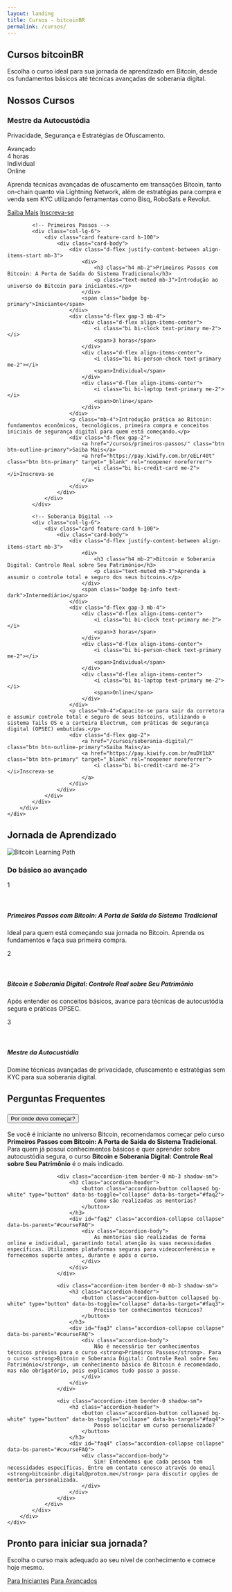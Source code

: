 ```yaml
---
layout: landing
title: Cursos - bitcoinBR
permalink: /cursos/
---
```


<!-- Navigation Buttons -->
<div class="position-fixed top-0 end-0 p-3" style="z-index: 1000;">
    <div class="d-flex gap-2">
        <a href="/" class="btn btn-primary rounded-circle" title="Home">
            <i class="bi bi-house-fill"></i>
        </a>
        <a href="/contato" class="btn btn-primary rounded-circle" title="Contato">
            <i class="bi bi-envelope-fill"></i>
        </a>
        <a href="/agenda" class="btn btn-primary rounded-circle" title="Agenda">
            <i class="bi bi-calendar-check-fill"></i>
        </a>
    </div>
</div>

<!-- Hero Section -->
<section class="hero">
    <div class="container">
        <div class="row align-items-center">
            <div class="col-lg-8">
                <h1 class="display-4 fw-bold mb-4">Cursos bitcoinBR</h1>
                <p class="lead mb-4">Escolha o curso ideal para sua jornada de aprendizado em Bitcoin, desde os fundamentos básicos até técnicas avançadas de soberania digital.</p>
            </div>
        </div>
    </div>
</section>

<!-- Courses Section -->
<section class="py-5">
    <div class="container">
        <h2 class="section-title">Nossos Cursos</h2>
        <div class="row g-4">
            <!-- Mestre da Autocustódia -->
            <div class="col-lg-6">
                <div class="card feature-card h-100">
                    <div class="card-body">
                        <div class="d-flex justify-content-between align-items-start mb-3">
                            <div>
                                <h3 class="h4 mb-2">Mestre da Autocustódia</h3>
                                <p class="text-muted mb-3">Privacidade, Segurança e Estratégias de Ofuscamento.</p>
                            </div>
                            <span class="badge bg-danger">Avançado</span>
                        </div>
                        <div class="d-flex gap-3 mb-4">
                            <div class="d-flex align-items-center">
                                <i class="bi bi-clock text-primary me-2"></i>
                                <span>4 horas</span>
                            </div>
                            <div class="d-flex align-items-center">
                                <i class="bi bi-person-check text-primary me-2"></i>
                                <span>Individual</span>
                            </div>
                            <div class="d-flex align-items-center">
                                <i class="bi bi-laptop text-primary me-2"></i>
                                <span>Online</span>
                            </div>
                        </div>
                        <p class="mb-4">Aprenda técnicas avançadas de ofuscamento em transações Bitcoin, tanto on-chain quanto via Lightning Network, além de estratégias para compra e venda sem KYC utilizando ferramentas como Bisq, RoboSats e Revolut.</p>
                        <div class="d-flex gap-2">
                            <a href="/cursos/mestre-autocustodia/" class="btn btn-outline-primary">Saiba Mais</a>
                            <a href="#" class="btn btn-primary" target="_blank" rel="noopener noreferrer">
                                <i class="bi bi-credit-card me-2"></i>Inscreva-se
                            </a>
                        </div>
                    </div>
                </div>
            </div>
            
            <!-- Primeiros Passos -->
            <div class="col-lg-6">
                <div class="card feature-card h-100">
                    <div class="card-body">
                        <div class="d-flex justify-content-between align-items-start mb-3">
                            <div>
                                <h3 class="h4 mb-2">Primeiros Passos com Bitcoin: A Porta de Saída do Sistema Tradicional</h3>
                                <p class="text-muted mb-3">Introdução ao universo do Bitcoin para iniciantes.</p>
                            </div>
                            <span class="badge bg-primary">Iniciante</span>
                        </div>
                        <div class="d-flex gap-3 mb-4">
                            <div class="d-flex align-items-center">
                                <i class="bi bi-clock text-primary me-2"></i>
                                <span>3 horas</span>
                            </div>
                            <div class="d-flex align-items-center">
                                <i class="bi bi-person-check text-primary me-2"></i>
                                <span>Individual</span>
                            </div>
                            <div class="d-flex align-items-center">
                                <i class="bi bi-laptop text-primary me-2"></i>
                                <span>Online</span>
                            </div>
                        </div>
                        <p class="mb-4">Introdução prática ao Bitcoin: fundamentos econômicos, tecnológicos, primeira compra e conceitos iniciais de segurança digital para quem está começando.</p>
                        <div class="d-flex gap-2">
                            <a href="/cursos/primeiros-passos/" class="btn btn-outline-primary">Saiba Mais</a>
                            <a href="https://pay.kiwify.com.br/eELr40t" class="btn btn-primary" target="_blank" rel="noopener noreferrer">
                                <i class="bi bi-credit-card me-2"></i>Inscreva-se
                            </a>
                        </div>
                    </div>
                </div>
            </div>
            
            <!-- Soberania Digital -->
            <div class="col-lg-6">
                <div class="card feature-card h-100">
                    <div class="card-body">
                        <div class="d-flex justify-content-between align-items-start mb-3">
                            <div>
                                <h3 class="h4 mb-2">Bitcoin e Soberania Digital: Controle Real sobre Seu Patrimônio</h3>
                                <p class="text-muted mb-3">Aprenda a assumir o controle total e seguro dos seus bitcoins.</p>
                            </div>
                            <span class="badge bg-info text-dark">Intermediário</span>
                        </div>
                        <div class="d-flex gap-3 mb-4">
                            <div class="d-flex align-items-center">
                                <i class="bi bi-clock text-primary me-2"></i>
                                <span>3 horas</span>
                            </div>
                            <div class="d-flex align-items-center">
                                <i class="bi bi-person-check text-primary me-2"></i>
                                <span>Individual</span>
                            </div>
                            <div class="d-flex align-items-center">
                                <i class="bi bi-laptop text-primary me-2"></i>
                                <span>Online</span>
                            </div>
                        </div>
                        <p class="mb-4">Capacite-se para sair da corretora e assumir controle total e seguro de seus bitcoins, utilizando o sistema Tails OS e a carteira Electrum, com práticas de segurança digital (OPSEC) embutidas.</p>
                        <div class="d-flex gap-2">
                            <a href="/cursos/soberania-digital/" class="btn btn-outline-primary">Saiba Mais</a>
                            <a href="https://pay.kiwify.com.br/muDY1bX" class="btn btn-primary" target="_blank" rel="noopener noreferrer">
                                <i class="bi bi-credit-card me-2"></i>Inscreva-se
                            </a>
                        </div>
                    </div>
                </div>
            </div>
        </div>
    </div>
</section>

<!-- Learning Path Section -->
<section class="py-5 bg-light">
    <div class="container">
        <h2 class="section-title">Jornada de Aprendizado</h2>
        <div class="row align-items-center">
            <div class="col-lg-6 mb-4 mb-lg-0">
                <img src="https://images.pexels.com/photos/844124/pexels-photo-844124.jpeg?auto=compress&cs=tinysrgb&w=1000" alt="Bitcoin Learning Path" class="img-fluid rounded-4 shadow">
            </div>
            <div class="col-lg-6">
                <div class="card feature-card border-0">
                    <div class="card-body">
                        <h3 class="h4 mb-4">Do básico ao avançado</h3>
                        <div class="d-flex mb-4">
                            <div class="me-4">
                                <div class="bg-primary rounded-circle d-flex align-items-center justify-content-center text-white" style="width: 50px; height: 50px;">
                                    <span class="fw-bold">1</span>
                                </div>
                            </div>
                            <div>
                                <h5>Primeiros Passos com Bitcoin: A Porta de Saída do Sistema Tradicional</h5>
                                <p class="text-muted">Ideal para quem está começando sua jornada no Bitcoin. Aprenda os fundamentos e faça sua primeira compra.</p>
                            </div>
                        </div>
                        <div class="d-flex mb-4">
                            <div class="me-4">
                                <div class="bg-info rounded-circle d-flex align-items-center justify-content-center text-dark" style="width: 50px; height: 50px;">
                                    <span class="fw-bold">2</span>
                                </div>
                            </div>
                            <div>
                                <h5>Bitcoin e Soberania Digital: Controle Real sobre Seu Patrimônio</h5>
                                <p class="text-muted">Após entender os conceitos básicos, avance para técnicas de autocustódia segura e práticas OPSEC.</p>
                            </div>
                        </div>
                        <div class="d-flex">
                            <div class="me-4">
                                <div class="bg-danger rounded-circle d-flex align-items-center justify-content-center text-white" style="width: 50px; height: 50px;">
                                    <span class="fw-bold">3</span>
                                </div>
                            </div>
                            <div>
                                <h5>Mestre da Autocustódia</h5>
                                <p class="text-muted">Domine técnicas avançadas de privacidade, ofuscamento e estratégias sem KYC para sua soberania digital.</p>
                            </div>
                        </div>
                    </div>
                </div>
            </div>
        </div>
    </div>
</section>

<!-- FAQ Section -->
<section class="py-5">
    <div class="container">
        <h2 class="section-title">Perguntas Frequentes</h2>
        <div class="row">
            <div class="col-lg-8 mx-auto">
                <div class="accordion" id="courseFAQ">
                    <div class="accordion-item border-0 mb-3 shadow-sm">
                        <h3 class="accordion-header">
                            <button class="accordion-button collapsed bg-white" type="button" data-bs-toggle="collapse" data-bs-target="#faq1">
                                Por onde devo começar?
                            </button>
                        </h3>
                        <div id="faq1" class="accordion-collapse collapse" data-bs-parent="#courseFAQ">
                            <div class="accordion-body">
                                Se você é iniciante no universo Bitcoin, recomendamos começar pelo curso <strong>Primeiros Passos com Bitcoin: A Porta de Saída do Sistema Tradicional</strong>. Para quem já possui conhecimentos básicos e quer aprender sobre autocustódia segura, o curso <strong>Bitcoin e Soberania Digital: Controle Real sobre Seu Patrimônio</strong> é o mais indicado.
                            </div>
                        </div>
                    </div>
                    
                    <div class="accordion-item border-0 mb-3 shadow-sm">
                        <h3 class="accordion-header">
                            <button class="accordion-button collapsed bg-white" type="button" data-bs-toggle="collapse" data-bs-target="#faq2">
                                Como são realizadas as mentorias?
                            </button>
                        </h3>
                        <div id="faq2" class="accordion-collapse collapse" data-bs-parent="#courseFAQ">
                            <div class="accordion-body">
                                As mentorias são realizadas de forma online e individual, garantindo total atenção às suas necessidades específicas. Utilizamos plataformas seguras para videoconferência e fornecemos suporte antes, durante e após o curso.
                            </div>
                        </div>
                    </div>
                    
                    <div class="accordion-item border-0 mb-3 shadow-sm">
                        <h3 class="accordion-header">
                            <button class="accordion-button collapsed bg-white" type="button" data-bs-toggle="collapse" data-bs-target="#faq3">
                                Preciso ter conhecimentos técnicos?
                            </button>
                        </h3>
                        <div id="faq3" class="accordion-collapse collapse" data-bs-parent="#courseFAQ">
                            <div class="accordion-body">
                                Não é necessário ter conhecimentos técnicos prévios para o curso <strong>Primeiros Passos</strong>. Para o curso <strong>Bitcoin e Soberania Digital: Controle Real sobre Seu Patrimônio</strong>, um conhecimento básico de Bitcoin é recomendado, mas não obrigatório, pois explicamos tudo passo a passo.
                            </div>
                        </div>
                    </div>

                    <div class="accordion-item border-0 shadow-sm">
                        <h3 class="accordion-header">
                            <button class="accordion-button collapsed bg-white" type="button" data-bs-toggle="collapse" data-bs-target="#faq4">
                                Posso solicitar um curso personalizado?
                            </button>
                        </h3>
                        <div id="faq4" class="accordion-collapse collapse" data-bs-parent="#courseFAQ">
                            <div class="accordion-body">
                                Sim! Entendemos que cada pessoa tem necessidades específicas. Entre em contato conosco através do email <strong>bitcoinbr.digital@proton.me</strong> para discutir opções de mentoria personalizada.
                            </div>
                        </div>
                    </div>
                </div>
            </div>
        </div>
    </div>
</section>

<!-- CTA Section -->
<section class="py-5 bg-primary text-white">
    <div class="container text-center">
        <h2 class="mb-4">Pronto para iniciar sua jornada?</h2>
        <p class="lead mb-4">Escolha o curso mais adequado ao seu nível de conhecimento e comece hoje mesmo.</p>
        <div class="d-flex justify-content-center gap-3">
            <a href="/cursos/primeiros-passos/" class="btn btn-light btn-lg">Para Iniciantes</a>
            <a href="/cursos/soberania-digital/" class="btn btn-outline-light btn-lg">Para Avançados</a>
        </div>
    </div>
</section> 